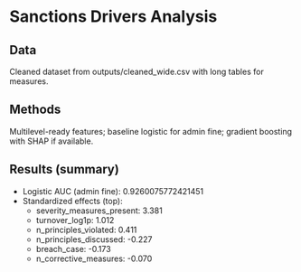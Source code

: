# Sanctions Drivers Analysis

## Data
Cleaned dataset from outputs/cleaned_wide.csv with long tables for measures.

## Methods
Multilevel-ready features; baseline logistic for admin fine; gradient boosting with SHAP if available.

## Results (summary)
- Logistic AUC (admin fine): 0.9260075772421451
- Standardized effects (top):
  - severity_measures_present: 3.381
  - turnover_log1p: 1.012
  - n_principles_violated: 0.411
  - n_principles_discussed: -0.227
  - breach_case: -0.173
  - n_corrective_measures: -0.070
